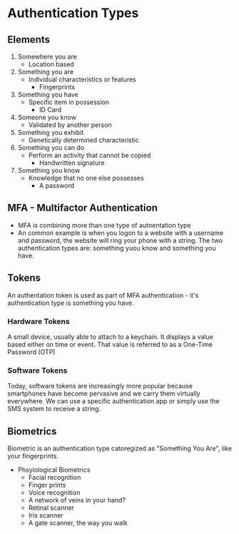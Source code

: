# Authentication Types

## Elements

1. Somewhere you are
   - Location based
2. Something you are
   - Individual characteristics or features
     - Fingerprints
3. Something you have
   - Specific item in possession
     - ID Card
4. Someone you know 
   - Validated by another person
5. Something you exhibit
   - Genetically determined characteristic
6. Something you can do
   - Perform an activity that cannot be copied
     - Handwritten signature
7. Something you know
   - Knowledge that no one else possesses
     - A password


## MFA - Multifactor Authentication 
 - MFA is combining more than one type of autnentation type 
 - An common example is when you logon to a website with a username and password, the website will ring your phone with a string.  The two authentication types are:  something yuou know and something you have.
	
## Tokens
An authentation token is used as part of MFA authentication - it's authentication type is something you have.

### Hardware Tokens
A small device, usually able to attach to a keychain.  It displays a value based either on time or event.  That value is referred to as a One-Time Password (OTP)

### Software Tokens
Today, software tokens are increasingly more popular because smartphones have become pervasive and we carry them virtually everywhere.
We can use a specific authentication app or simply use the SMS system to receive a string.

## Biometrics
Biometric is an authentication type catoregized as "Something You Are", like your fingerprints.
 - Phsyiological Biometrics
    - Facial recognition
	- Finger prints
	- Voice recognition
	- A network of veins in your hand?
	- Retinal scanner
	- Iris scanner
	- A gate scanner, the way you walk
 
